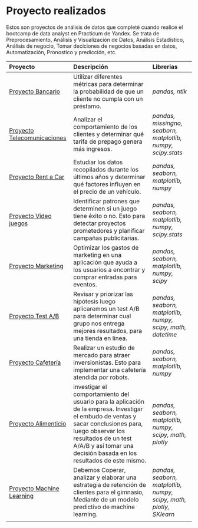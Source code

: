 # Proyecto realizados
Estos son proyectos de análisis de datos que completé cuando realicé el bootcamp de data analyst en Practicum de Yandex.
Se trata de Preprocesamiento, Análisis y Visualización de Datos, Análisis Estadístico, Análisis de negocio, Tomar deciciones de negocios basadas en datos, Automatización, Pronostico y predicción, etc.


| Proyecto              | Descripción                                                                                 | Librerias                      |
|:--------------------- |:------------------------------------------------------------------------------------------- |:------------------------------ |
|[Proyecto Bancario](https://github.com/juansowal87/Proyectos_realizados/blob/main/Proyecto_Bancario.ipynb "proyecto bancario")|Utilizar diferentes métricas para determinar la probabilidad de que un cliente no cumpla con un préstamo.|*pandas, ntlk*|
|[Proyecto Telecomunicaciones](https://github.com/juansowal87/Proyectos_realizados/blob/main/Proyecto_telecomunicaciones.ipynb "Telecomunicaciones")|Analizar el comportamiento de los clientes y determinar qué tarifa de prepago genera más ingresos.|*pandas, missingno, seaborn, matplotlib, numpy, scipy.stats*|
|[Proyecto Rent a Car](https://github.com/juansowal87/Proyectos_realizados/blob/main/Proyecto%20Rent%20a%20car.ipynb "proyecto renta a car")|Estudiar los datos recopilados durante los últimos años y determinar qué factores influyen en el precio de un vehículo.|*pandas, seaborn, matplotlib, numpy*|
|[Proyecto Video juegos](https://github.com/juansowal87/Proyectos_realizados/blob/main/Proyecto%20Video%20juegos.ipynb "proyecto video juegos")|Identificar patrones que determinen si un juego tiene éxito o no. Esto para detectar proyectos prometedores y planificar campañas publicitarias.|*pandas, seaborn, matplotlib, numpy, scipy.stats*|
|[Proyecto Marketing](https://github.com/juansowal87/Proyectos_realizados/blob/main/Proyecto%20Marketing.ipynb)|Optimizar los gastos de marketing en una aplicación que ayuda a los usuarios a encontrar y comprar entradas para eventos.|*pandas, seaborn, matplotlib, numpy, scipy*|
|[Proyecto Test A/B](https://github.com/juansowal87/Proyectos_realizados/blob/main/Proyecto%20Test%20A-B.ipynb)|Revisar y priorizar las hipótesis luego aplicaremos un test A/B para determinar cual grupo nos entrega mejores resultados, para una tienda en linea.|*pandas, seaborn, matplotlib, numpy, scipy, math, datetime*|
|[Proyecto Cafetería](https://github.com/juansowal87/Proyectos_realizados/blob/main/Proyecto%20Cafeteria.ipynb)|Realizar un estudio de mercado para atraer inversionistas. Esto para implementar una cafetería atendida por robots.|*pandas, seaborn, matplotlib, numpy*|
|[Proyecto Alimenticio](https://github.com/juansowal87/Proyectos_realizados/blob/main/Proyecto%20Productos%20alimenticios.ipynb)|investigar el comportamiento del usuario para la aplicación de la empresa. Investigar el embudo de ventas y sacar conclusiones para, luego observar los resultados de un test A/A/B y así tomar una decisión basada en los resultados de este mismo.|*pandas, seaborn, matplotlib, numpy, scipy, math, plotly*|
|[Proyecto Machine Learning](https://github.com/juansowal87/Proyectos_realizados/blob/main/Proyecto%20Machine%20Learning.ipynb)|Debemos Coperar, analizar y elaborar una estrategia de retención de clientes para el gimnasio, Mediante de un modelo predictivo de machine learning.|*pandas, seaborn, matplotlib, numpy, scipy, math, plotly, SKlearn*|
|[]()|||
